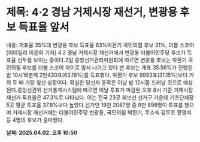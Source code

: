 # **제목: 4·2 경남 거제시장 재선거, 변광용 후보 득표율 앞서**

  내용: 개표율 35%대 변광용 후보 득표율 63%박환기 국민의힘 후보 31%, 더블 스코어[이데일리 이윤화 기자] 4·2 경남 거제시장 재선거에서 변광용 더불어민주당 후보가 득표율 선두를 보이는 중이다.2일  중앙선거관리위원회에 따르면 변광용 후보는 박환기 국민의힘 후보를 더블 스코어 차이로 앞서 나가고 있다.변 후보는 개표 35.56%가 진행된 밤 10시16분께 2만430표(63.19%)를 득표했다. 박환기 후보 9993표(31.15%)보다 거의 두 배 가량 앞선 상황이다. 확실한 당선자 윤곽은 이날 밤 12시쯤 드러날 것으로 예상된다.중앙선관위 선거통계시스템에 따르면 이날 투표가 마감된 오후 8시 기준 거제시장 재선거 투표율은 47.3%로 나타났다. 이는 전국 23곳 재보선 선거구 가운데 기초단체장 5곳 평균 투표율 37.8%보다 높았다.선거인 19만 2087명 중 9만 898명이 투표를 했으며 거제시장 재선거에는 더불어민주당 변광용, 국민의힘 박환기, 무소속 김두호 황영석 등 4명의 후보가 출마했다.

  **날짜: 2025.04.02. 오후 10:50**